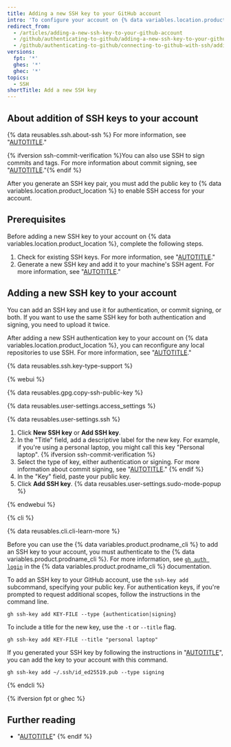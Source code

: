 ```yaml
---
title: Adding a new SSH key to your GitHub account
intro: 'To configure your account on {% data variables.location.product_location %} to use your new (or existing) SSH key, you''ll also need to add the key to your account.'
redirect_from:
  - /articles/adding-a-new-ssh-key-to-your-github-account
  - /github/authenticating-to-github/adding-a-new-ssh-key-to-your-github-account
  - /github/authenticating-to-github/connecting-to-github-with-ssh/adding-a-new-ssh-key-to-your-github-account
versions:
  fpt: '*'
  ghes: '*'
  ghec: '*'
topics:
  - SSH
shortTitle: Add a new SSH key
---
```


## About addition of SSH keys to your account

{% data reusables.ssh.about-ssh %} For more information, see "[AUTOTITLE](/authentication/connecting-to-github-with-ssh/about-ssh)."

{% ifversion ssh-commit-verification %}You can also use SSH to sign commits and tags. For more information about commit signing, see "[AUTOTITLE](/authentication/managing-commit-signature-verification/about-commit-signature-verification)."{% endif %}

After you generate an SSH key pair, you must add the public key to {% data variables.location.product_location %} to enable SSH access for your account.

## Prerequisites

Before adding a new SSH key to your account on {% data variables.location.product_location %}, complete the following steps.

1. Check for existing SSH keys. For more information, see "[AUTOTITLE](/authentication/connecting-to-github-with-ssh/checking-for-existing-ssh-keys)."
1. Generate a new SSH key and add it to your machine's SSH agent. For more information, see "[AUTOTITLE](/authentication/connecting-to-github-with-ssh/generating-a-new-ssh-key-and-adding-it-to-the-ssh-agent)."

## Adding a new SSH key to your account

You can add an SSH key and use it for authentication, or commit signing, or both. If you want to use the same SSH key for both authentication and signing, you need to upload it twice.

After adding a new SSH authentication key to your account on {% data variables.location.product_location %}, you can reconfigure any local repositories to use SSH. For more information, see "[AUTOTITLE](/get-started/getting-started-with-git/managing-remote-repositories#switching-remote-urls-from-https-to-ssh)."

{% data reusables.ssh.key-type-support %}

{% webui %}

{% data reusables.gpg.copy-ssh-public-key %}

{% data reusables.user-settings.access_settings %}

{% data reusables.user-settings.ssh %}

1. Click **New SSH key** or **Add SSH key**.
1. In the "Title" field, add a descriptive label for the new key. For example, if you're using a personal laptop, you might call this key "Personal laptop".
{% ifversion ssh-commit-verification %}
1. Select the type of key, either authentication or signing. For more information about commit signing, see "[AUTOTITLE](/authentication/managing-commit-signature-verification/about-commit-signature-verification)."
{% endif %}
1. In the "Key" field, paste your public key.
1. Click **Add SSH key**.
{% data reusables.user-settings.sudo-mode-popup %}

{% endwebui %}

{% cli %}

{% data reusables.cli.cli-learn-more %}

Before you can use the {% data variables.product.prodname_cli %} to add an SSH key to your account, you must authenticate to the {% data variables.product.prodname_cli %}. For more information, see [`gh auth login`](https://cli.github.com/manual/gh_auth_login) in the {% data variables.product.prodname_cli %} documentation.

To add an SSH key to your GitHub account, use the `ssh-key add` subcommand, specifying your public key. For authentication keys, if you're prompted to request additional scopes, follow the instructions in the command line.

```shell
gh ssh-key add KEY-FILE --type {authentication|signing}
```

To include a title for the new key, use the `-t` or `--title` flag.

```shell
gh ssh-key add KEY-FILE --title "personal laptop"
```

If you generated your SSH key by following the instructions in "[AUTOTITLE](/authentication/connecting-to-github-with-ssh/generating-a-new-ssh-key-and-adding-it-to-the-ssh-agent)", you can add the key to your account with this command.

```shell
gh ssh-key add ~/.ssh/id_ed25519.pub --type signing
```

{% endcli %}

{% ifversion fpt or ghec %}

## Further reading

- "[AUTOTITLE](/authentication/authenticating-with-saml-single-sign-on/authorizing-an-ssh-key-for-use-with-saml-single-sign-on)"
{% endif %}
